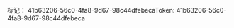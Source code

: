 <span data-ttu-id="485c5-101">标记： 41b63206-56c0-4fa8-9d67-98c44dfebeca</span><span class="sxs-lookup"><span data-stu-id="485c5-101">Token: 41b63206-56c0-4fa8-9d67-98c44dfebeca</span></span>
